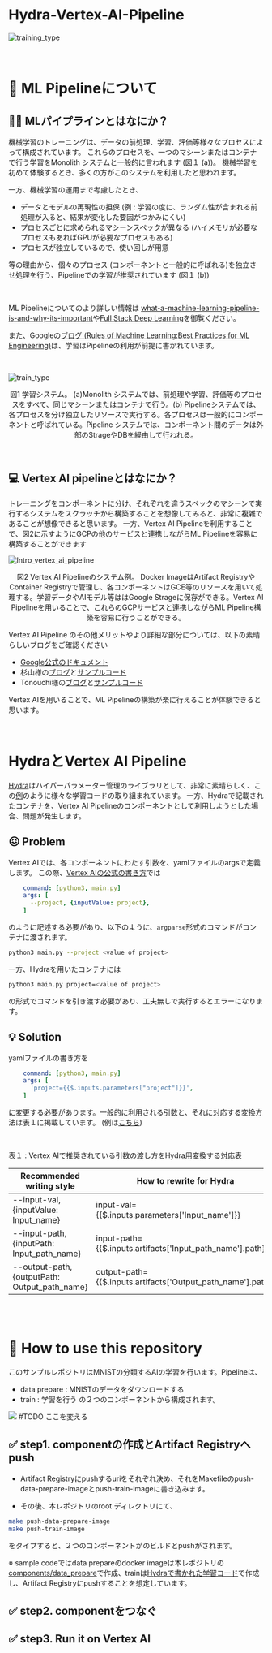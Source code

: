 # Hydra-Vertex-AI-Pipeline

![training_type](/documents/images/hydra_pipeline_title.png)


<br>


#  📝 ML Pipelineについて
## 👨‍🏭 MLパイプラインとはなにか？

機械学習のトレーニングは、データの前処理、学習、評価等様々なプロセスによって構成されています。
これらのプロセスを、一つのマシーンまたはコンテナで行う学習をMonolith システムと一般的に言われます (図１ (a))。
機械学習を初めて体験するとき、多くの方がこのシステムを利用したと思われます。

一方、機械学習の運用まで考慮したとき、
- データとモデルの再現性の担保 (例 : 学習の度に、ランダム性が含まれる前処理が入ると、結果が変化した要因がつかみにくい)
- プロセスごとに求められるマシーンスペックが異なる (ハイメモリが必要なプロセスもあればGPUが必要なプロセスもある)
- プロセスが独立しているので、使い回しが用意

等の理由から、個々のプロセス (コンポーネントと一般的に呼ばれる)を独立させ処理を行う、Pipelineでの学習が推奨されています (図１ (b))

<br>

ML Pipelineについてのより詳しい情報は [what-a-machine-learning-pipeline-is-and-why-its-important](https://www.datarobot.com/blog/what-a-machine-learning-pipeline-is-and-why-its-important/)や[Full Stack Deep Learning](https://fullstackdeeplearning.com/course/2022/lecture-4-data-management/)を御覧ください。

また、Googleの[ブログ (Rules of Machine Learning:Best Practices for ML Engineering)](https://developers.google.com/machine-learning/guides/rules-of-ml?hl=en)は、学習はPipelineの利用が前提に書かれています。


<br>


![train_type](/documents/images/hydrapipeline_train_type.png)
<p align = "center">
図1 学習システム。 (a)Monolith システムでは、前処理や学習、評価等のプロセスをすべて、同じマシーンまたはコンテナで行う。(b) Pipelineシステムでは、各プロセスを分け独立したリソースで実行する。各プロセスは一般的にコンポーネントと呼ばれている。Pipeline システムでは、コンポーネント間のデータは外部のStrageやDBを経由して行われる。
</p>



<br>

## 💻 Vertex AI pipelineとはなにか？

トレーニングをコンポーネントに分け、それぞれを違うスペックのマシーンで実行するシステムをスクラッチから構築することを想像してみると、非常に複雑であることが想像できると思います。
一方、Vertex AI Pipelineを利用することで、図2に示すようにGCPの他のサービスと連携しながらML Pipelineを容易に構築することができます

![Intro_vertex_ai_pipeline](/documents/images/Intro_vertex_ai_pipeline.png)
<p align = "center">
図2 Vertex AI Pipelineのシステム例。 Docker ImageはArtifact RegistryやContainer Registryで管理し、各コンポーネントはGCE等のリソースを用いて処理する。学習データやAIモデル等ははGoogle Strageに保存ができる。Vertex AI Pipelineを用いることで、これらのGCPサービスと連携しながらML Pipeline構築を容易に行うことができる。
</p>

Vertex AI Pipeline のその他メリットやより詳細な部分については、以下の素晴らしいブログをご確認ください
- [Google公式のドキュメント](https://cloud.google.com/vertex-ai/docs/pipelines/)
- 杉山様の[ブログ](https://tech.repro.io/entry/2021/06/22/125113)と[サンプルコード](https://github.com/reproio/lab_sample_pipelines)
- Tonouchi様の[ブログ](https://team-blog.mitene.us/kubeflow-pipelines-design-pattern-e5ced1a4dd44)と[サンプルコード](https://github.com/tonouchi510/kfp-project)


Vertex AIを用いることで、ML Pipelineの構築が楽に行えることが体験できると思います。


<br>

#  HydraとVertex AI Pipeline
[Hydra](https://hydra.cc/)はハイパーパラメーター管理のライブラリとして、非常に素晴らしく、この[例](https://github.com/ashleve/lightning-hydra-template)のように様々な学習コードの取り組まれています。
一方、Hydraで記載されたコンテナを、Vertex AI Pipelineのコンポーネントとして利用しようとした場合、問題が発生します。
## 😖 Problem
Vertex AIでは、各コンポーネントにわたす引数を、yamlファイルのargsで定義します。
この際、[Vertex AIの公式の書き方](https://cloud.google.com/vertex-ai/docs/pipelines/build-own-components)では
```yaml
    command: [python3, main.py]
    args: [
      --project, {inputValue: project},
    ]
```
のように記述する必要があり、以下のように、`argparse`形式のコマンドがコンテナに渡されます。
```bash
python3 main.py --project <value of project>
```

一方、Hydraを用いたコンテナには
```bash
python3 main.py project=<value of project>
```
の形式でコマンドを引き渡す必要があり、工夫無しで実行するとエラーになります。


## 💡 Solution

yamlファイルの書き方を
```yaml
    command: [python3, main.py]
    args: [
      'project={{$.inputs.parameters["project"]}}',
    ]
```
に変更する必要があります。一般的に利用される引数と、それに対応する変換方法は表１に掲載しています。 (例は[こちら](/configs/components/train.yaml))


<br>



表１ : Vertex AIで推奨されている引数の渡し方をHydra用変換する対応表

|  Recommended writing style  |  How to rewrite for Hydra  |
| ---- | ---- |
|   --input-val, {inputValue: Input_name}  |  input-val={{$.inputs.parameters['Input_name']}}  |
|   --input-path, {inputPath: Input_path_name}  |  input-path={{$.inputs.artifacts['Input_path_name'].path}}  |
|   --output-path, {outputPath: Output_path_name}  |  output-path={{$.inputs.artifacts['Output_path_name'].path}}  |



<br>


<br>



# 🚀 How to use this repository
このサンプルレポジトリはMNISTの分類するAIの学習を行います。Pipelineは、
- data prepare : MNISTのデータをダウンロードする
- train : 学習を行う
の２つのコンポーネントから構成されます。

![](/documents/images/screen_shot_pipeline.png) #TODO ここを変える
## ✅ step1. componentの作成とArtifact Registryへpush
- Artifact Registryにpushするuriをそれぞれ決め、それをMakefileのpush-data-prepare-imageとpush-train-imageに書き込みます。

- その後、本レポジトリのroot ディレクトリにて、
```bash
make push-data-prepare-image
make push-train-image
```
をタイプすると、２つのコンポーネントがのビルドとpushがされます。

※ sample codeではdata prepareのdocker imageは本レポジトリの[components/data_prepare](/components/data_prepare)で作成、trainは[Hydraで書かれた学習コード](https://github.com/jxpress/lightning-hydra-template-vertex-ai)で作成し、Artifact Registryにpushすることを想定しています。

## ✅ step2. componentをつなぐ
## ✅ step3. Run it on Vertex AI
